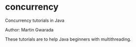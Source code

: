 # concurrency
Concurrency tutorials in Java

Author: Martin Gwarada

These tutorials are to help Java beginners with multithreading. 
